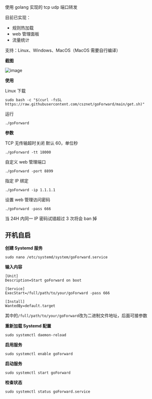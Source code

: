 使用 golang 实现的 tcp udp 端口转发

目前已实现：

- 规则热加载
- web 管理面板
- 流量统计

支持：Linux、Windows、MacOS（MacOS 需要自行编译）

**截图**

![image](https://github.com/csznet/goForward/assets/127601663/2f7840ff-9b34-4f69-a7c1-41feb35e726b)

**使用**

Linux 下载

```
sudo bash -c "$(curl -fsSL https://raw.githubusercontent.com/csznet/goForward/main/get.sh)"
```

运行

```
./goForward
```

**参数**

TCP 无传输超时关闭
默认 60，单位秒

```
./goForward -tt 18000
```

自定义 web 管理端口

```
./goForward -port 8899
```

指定 IP 绑定

```
./goForward -ip 1.1.1.1
```

设置 web 管理访问密码

```
./goForward -pass 666
```

当 24H 内同一 IP 密码试错超过 3 次将会 ban 掉

## 开机自启

**创建 Systemd 服务**

```
sudo nano /etc/systemd/system/goForward.service
```

**输入内容**

```
[Unit]
Description=Start goForward on boot

[Service]
ExecStart=/full/path/to/your/goForward -pass 666

[Install]
WantedBy=default.target
```

其中的`/full/path/to/your/goForward`改为二进制文件地址，后面可接参数

**重新加载 Systemd 配置**

```
sudo systemctl daemon-reload
```

**启用服务**

```
sudo systemctl enable goForward
```

**启动服务**

```
sudo systemctl start goForward
```

**检查状态**

```
sudo systemctl status goForward.service
```
